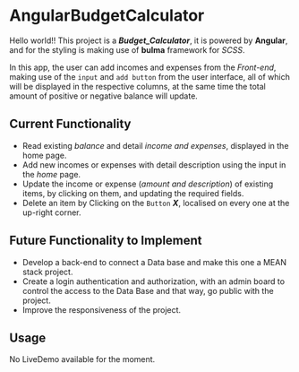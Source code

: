 # AngularBudgetCalculator

Hello world!! This project is a **_Budget_Calculator_**, it is powered by **Angular**, and for the styling is making use of **bulma** framework for _SCSS_.

In this app, the user can add incomes and expenses from the _Front-end_, making use of the `input` and `add button` from the user interface, all of which will be displayed in the respective columns, at the same time the total amount of positive or negative balance will update.

## Current Functionality

- Read existing _balance_ and detail _income and expenses_, displayed in the home page.
- Add new incomes or expenses with detail description using the input in the _home_ page.
- Update the income or expense (_amount and description_) of existing items, by clicking on them, and updating the required fields.
- Delete an item by Clicking on the `Button` **_X_**, localised on every one at the up-right corner.

## Future Functionality to Implement

- Develop a back-end to connect a Data base and make this one a MEAN stack project.
- Create a login authentication and authorization, with an admin board to control the access to the Data Base and that way, go public with the project.
- Improve the responsiveness of the project.

## Usage

No LiveDemo available for the moment.

